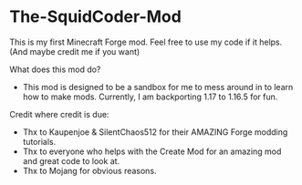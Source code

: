 # The-SquidCoder-Mod
 This is my first Minecraft Forge mod. Feel free to use my code if it helps. (And maybe credit me if you want)

What does this mod do?
- This mod is designed to be a sandbox for me to mess around in to learn how to make mods. Currently, I am backporting 1.17 to 1.16.5 for fun.

Credit where credit is due:
- Thx to Kaupenjoe & SilentChaos512 for their AMAZING Forge modding tutorials.
- Thx to everyone who helps with the Create Mod for an amazing mod and great code to look at.
- Thx to Mojang for obvious reasons.
